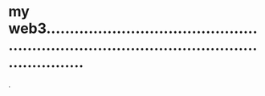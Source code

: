 # my web3..................................................................................................................
.
